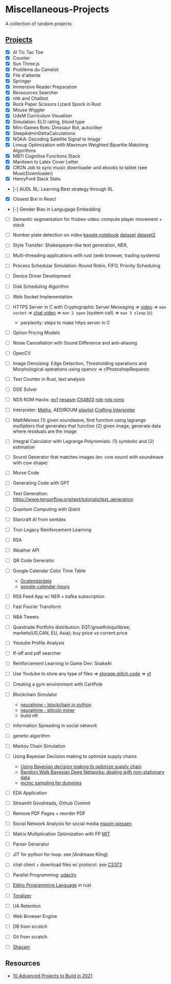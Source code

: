 # Miscellaneous-Projects

A collection of random projects

## [Projects](#projects)

- [X] AI Tic Tac Toe
- [X] Counter
- [X] Sun Three.js
- [X] Problème du Camelot
- [X] File d'attente
- [X] Springer
- [X] Immersive Reader Preparation
- [X] Ressources Searcher
- [X] nltk and Chatbot
- [X] Rock Paper Scissors Lizard Spock in Rust
- [X] Mouse Wiggler
- [X] UdeM Curriculum Visualizer
- [X] Simulation: ELO rating, blood type
- [X] Mini-Games Bots: Dinosaur Bot, autocliker
- [X] SleepAdminDeltaCalculations
- [X] NOAA: Decoding Satellite Signal to Image
- [X] Lineup Optimization with Maximum Weighted Bipartite Matching Algorithms
- [X] MBTI Cognitive Functions Stack
- [X] Mardown to Latex Cover Letter
- [X] CRON Job to sync music downloader and ebooks to tablet (see MusicDownloader)
- [X] HenryFord Stack Stats
- [-] AUDL RL: Learning Best strategy through RL
- [X] Closest Bixi in React
- [-] Gender Bias in Langugage Embedding
- [ ] Semantic segmentation for frisbee video: compute player movement + stack
- [ ] Number plate detection on video [kaggle notebook](https://www.kaggle.com/code/aslanahmedov/automatic-number-plate-recognition) [dataset](https://www.kaggle.com/datasets/fareselmenshawii/license-plate-dataset) [dataset2](late-detection)
- [ ] Style Transfer: Shakespeare-like text generation, NER,
- [ ] Multi-threading applications with rust (web browser, trading systems)
- [ ] Process Schedular Simulation: Round Robin, FIFO, Priority Scheduling
- [ ] Device Driver Development
- [ ] Disk Scheduling Algorithm
- [ ] Web Socket Implementation
- [ ] HTTPS Server in C with Cryptographic Server Messaging => [video](https://www.youtube.com/watch?v=6stTRIOsm2E&ab_channel=NirLichtman) => `man socket` => [chat video](https://www.youtube.com/watch?v=gGfTjKwLQxY&ab_channel=NirLichtman) => `man 2 open` (system call) => `man 3 sleep` (c)
	* perplexity: steps to make https server in C
- [ ] Option Pricing Models
- [ ] Noise Cancellation with Sound Difference and anti-aliasing
- [ ] OpenCV
- [ ] Image Denoising: Edge Detection, Thresholding operations and Morphological operations using opencv => r/PhotoshopRequests
- [ ] Text Counter in Rust, text analysis
- [ ] ODE Solver
- [ ] NDS ROM Hacks: [ex1](https://gbatemp.net/threads/the-ultimate-nintendo-ds-rom-hacking-guide.291274/) [nesasm](http://www.patater.com/gbaguy/nesasm.htm) [CS4803](https://faculty.cc.gatech.edu/~hyesoon/spr10/schedule.html) [nds](https://faculty.cc.gatech.edu/~hyesoon/spr10/fromTA/CS4803DGC/Getting_Started....html) [nds roms](https://www.youtube.com/watch?v=lakp5ZRN7rE&list=PLKTW2ZuQjbEEVYHhxRZF9N8v_9AUneJq1)
- [ ] Interpreter: [Maths](https://medium.com/@lawsus/simple-math-interpreter-in-python-497b961d7713), AEDIROUM [playlist](https://www.youtube.com/playlist?list=PLZQftyCk7_SdoVexSmwy_tBgs7P0b97yD) [Crafting Interpreter](https://craftinginterpreters.com/contents.html)
- [ ] MathMemes (1) given soundwave, find function using lagrange multipliers that generates that function (2) given image, generate data where residuals are the image
- [ ] Integral Calculator with Lagrange Polynomials: (1) symbolic and (2) estimation
- [ ] Sound Generator that matches images (ex: cow sound with soundwave with cow shape)
- [ ] Morse Code
- [ ] Generating Code with GPT
- [ ] Text Generation: https://www.tensorflow.org/text/tutorials/text_generation
- [ ] Quantum Computing with Qiskit
- [ ] Starcraft AI from sentdex
- [ ] Tron Legacy Reinforcement Learning
- [ ] RSA
- [ ] Weather API
- [ ] QR Code Generator
- [ ] Google Calendar Color Time Table
	* [Gcalendardata](https://github.com/dpalikhe/GcalendarData)
	* [google-calendar-hours](https://github.com/aronwoost/google-calendar-hours)
- [ ] RSS Feed App w/ NER + kafka subscription
- [ ] Fast Fourier Transform
- [ ] NBA Tweets
- [ ] Questrade Portfolio distribution: EQT/growth/equilibree; markets(US,CAN, EU, Asia); buy price vs current price
- [ ] Youtube Profile Analysis
- [ ] tf-idf and pdf searcher
- [ ] Reinforcement Learning in Game Dev: SnakeAI
- [ ] Use Youtube to store any type of files => [storage glitch code](https://github.com/DvorakDwarf/Infinite-Storage-Glitch) => [yt](https://www.youtube.com/watch?v=_w6PCHutmb4&ab_channel=BKBinary)
- [ ] Creating a gym environment with CartPole
- [ ] Blockchain Simulator
	* [neuralnine - blockchain in python](https://www.youtube.com/watch?v=pYasYyjByKI&ab_channel=NeuralNine)
	* [neuralnine - bitcoin miner](https://www.youtube.com/watch?v=f0ZDVqoViqE&ab_channel=NeuralNine)
	* build nft
- [ ] Information Spreading in social network
- [ ] genetic algorithm
- [ ] Markov Chain Simulation
- [ ] Using Bayesian Decision making to optimize supply chains
	* [Using Bayesian decision making to optimize supply chain](https://twiecki.io/blog/2019/01/14/supply_chain/)
	* [Random Walk Bayesian Deep Networks: dealing with non-stationary data](https://twiecki.io/blog/2017/03/14/random-walk-deep-net/)
	* [mcmc sampling for dummies](https://twiecki.io/blog/2015/11/10/mcmc-sampling/)
- [ ] EDA Application
- [ ] Streamlit Goodreads, Github Commit
- [ ] Remove PDF Pages + reorder PDF
- [ ] Social Network Analysis for social media [maxim piessen](https://medium.com/@maximpiessen/how-i-visualised-my-instagram-network-and-what-i-learned-from-it-d7cc125ef297)
- [ ] Matrix Multiplication Optimization with FP [MIT](https://ocw.mit.edu/ans7870/6/6.005/s16/classes/16-recursive-data-types/matexpr/)
- [ ] Parser Generator
- [ ] JIT for python for-loop. see [Andrease Kling]
- [ ] chat client + download files w/ protocol. see [CS372](https://github.com/townsste/CS372/tree/master/Project%201)
- [ ] Parallel Programming: [udacity](https://github.com/nickspell/udacity-IntroToParallelProgramming)
- [ ] [Eldiro Programming Language](https://lunacookies.github.io/lang/) in rust
- [ ] [Toralizer](https://www.youtube.com/watch?v=Pebul1c9JKE)
- [ ] UA Retention
- [ ] Web Browser Engine
- [ ] DB from scratch
- [ ] Git from scratch
- [ ] [Shazam](https://www.youtube.com/watch?v=a0CVCcb0RJM)




## Resources

- [10 Advanced Projects to Build in 2021](https://dev.to/hb/10-advanced-projects-to-build-in-2021-425o)
